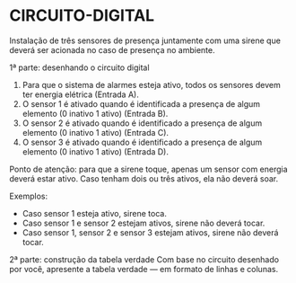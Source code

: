 # CIRCUITO-DIGITAL
Instalação de três sensores de presença juntamente com uma sirene que deverá ser acionada no caso de presença no ambiente.

1ª parte: desenhando o circuito digital
1. Para que o sistema de alarmes esteja ativo, todos os sensores devem ter energia elétrica (Entrada A).
2. O sensor 1 é ativado quando é identificada a presença de algum elemento (0 inativo 1 ativo) (Entrada B).
3. O sensor 2 é ativado quando é identificado a presença de algum elemento (0 inativo 1 ativo) (Entrada C).
4. O sensor 3 é ativado quando é identificado a presença de algum elemento (0 inativo 1 ativo) (Entrada D).

Ponto de atenção: para que a sirene toque, apenas um sensor com energia deverá estar ativo. Caso tenham dois ou três ativos, ela não deverá soar.

Exemplos:
- Caso sensor 1 esteja ativo, sirene toca.
- Caso sensor 1 e sensor 2 estejam ativos, sirene não deverá tocar.
- Caso sensor 1, sensor 2 e sensor 3 estejam ativos, sirene não deverá tocar.

2ª parte: construção da tabela verdade
Com base no circuito desenhado por você, apresente a tabela verdade — em formato de linhas e colunas.
